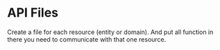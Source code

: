 # API Files

Create a file for each resource (entity or domain).
And put all function in there you need to communicate with that one resource.